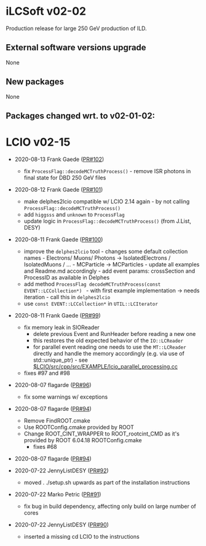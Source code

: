 # iLCSoft v02-02

Production release for large 250 GeV production of ILD.

## External software versions upgrade

None

## New packages

None

## Packages changed wrt. to v02-01-02:

# LCIO v02-15

* 2020-08-13 Frank Gaede ([PR#102](https://github.com/ilcsoft/lcio/pull/102))
  - fix `ProcessFlag::decodeMCTruthProcess()`
        - remove ISR photons in final state for DBD 250 GeV files

* 2020-08-12 Frank Gaede ([PR#101](https://github.com/ilcsoft/lcio/pull/101))
  - make delphes2lcio compatible w/ LCIO 2.14 again
           - by not calling `ProcessFlag::decodeMCTruthProcess()`
  - add `higgsss` and `unknown` to `ProcessFlag`
  - update logic in `ProcessFlag::decodeMCTruthProcess()` (from J.List, DESY)

* 2020-08-11 Frank Gaede ([PR#100](https://github.com/ilcsoft/lcio/pull/100))
  - improve the `delphes2lcio` tool
          - changes some default collection names
                  - Electrons/ Muons/ Photons -> IsolatedElectrons / IsolatedMuons / ...
                  - MCParticle -> MCParticles
          - update all examples and Readme.md accordingly
          - add event params: crossSection and ProcessID as available in Delphes
  - add method `ProcessFlag decodeMCTruthProcess(const EVENT::LCCollection*) `
          - with first example implementation -> needs iteration
          - call this in `delphes2lcio`
  - use `const EVENT::LCCollection*` in `UTIL::LCIterator`

* 2020-08-11 Frank Gaede ([PR#99](https://github.com/ilcsoft/lcio/pull/99))
  - fix memory leak in SIOReader
       - delete previous Event and RunHeader before reading a new one
       - this restores the old expected behavior of the `IO::LCReader`
       - for parallel event reading one needs to use the `MT::LCReader` directly and
          handle the memory accordingly (e.g. via use of std::unique_ptr)
               - see [$LCIO/src/cpp/src/EXAMPLE/lcio_parallel_processing.cc](../src/cpp/src/EXAMPLE/lcio_parallel_processing.cc)
  - fixes #97 and #98

* 2020-08-07 flagarde ([PR#96](https://github.com/ilcsoft/lcio/pull/96))
  - fix some warnings w/ exceptions

* 2020-08-07 flagarde ([PR#94](https://github.com/ilcsoft/lcio/pull/94))
  - Remove FindROOT.cmake
  - Use ROOTConfig.cmake provided by ROOT
  - Change ROOT_CINT_WRAPPER to ROOT_rootcint_CMD as it's provided by ROOT 6.04.18 ROOTConfig.cmake
       - fixes #68

* 2020-08-07 flagarde ([PR#94](https://github.com/ilcsoft/lcio/pull/94))


* 2020-07-22 JennyListDESY ([PR#92](https://github.com/ilcsoft/lcio/pull/92))
  - moved . ./setup.sh upwards as part of the installation instructions

* 2020-07-22 Marko Petric ([PR#91](https://github.com/ilcsoft/lcio/pull/91))
  - fix bug in build dependency, affecting only build on large number of cores

* 2020-07-22 JennyListDESY ([PR#90](https://github.com/ilcsoft/lcio/pull/90))
  - inserted a missing cd LCIO to the instructions
